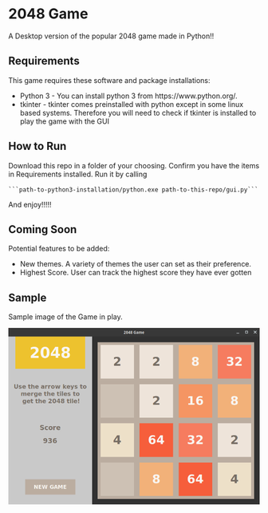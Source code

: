 # 2048 Game
A Desktop version of the popular 2048 game made in Python!!


<h2>Requirements</h2>
<p>This game requires these software and package installations:
   <ul>
      <li>Python 3 - You can install python 3 from https://www.python.org/.</li>
      <li>tkinter - tkinter comes preinstalled with python except in some linux based systems. 
      Therefore you will need to check if tkinter is installed to play the game with the GUI</li>
  </ul>
</p>



<h2>How to Run</h2>
<p>Download this repo in a folder of your choosing.
Confirm you have the items in Requirements installed.
Run it by calling</p>

    ```path-to-python3-installation/python.exe path-to-this-repo/gui.py```

<p>And enjoy!!!!!</p>



<h2>Coming Soon</h2>
<p>Potential features to be added:
   <ul>
      <li>New themes. A variety of themes the user can set as their preference.</li>
      <li>Highest Score. User can track the highest score they have ever gotten</li>
   </ul>
</p>


<h2>Sample</h2>
<p>Sample image of the Game in play.</p>
<img src="images/2048_01_HalfPlayed.png" width="600" height="auto">



